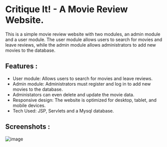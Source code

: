 # Critique It! - A Movie Review Website.

This is a simple movie review website with two modules, an admin module and a user module.
The user module allows users to search for movies and leave reviews, while the admin module allows administrators to add new movies to the database.

## Features :

- User module: Allows users to search for movies and leave reviews.
- Admin module: Administrators must register and log in to add new movies to the database.
- Administators can even delete and update the movie data.
- Responsive design: The website is optimized for desktop, tablet, and mobile devices.
- Tech Used: JSP, Servlets and a Mysql database.

## Screenshots :
![image](https://user-images.githubusercontent.com/115368249/236807454-7c3e6434-2d6c-4812-96bf-3ab7164eaa78.png)
